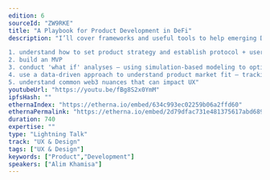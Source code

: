 ```yaml
---
edition: 6
sourceId: "ZW9RKE"
title: "A Playbook for Product Development in DeFi"
description: "I’ll cover frameworks and useful tools to help emerging DeFi product development teams:

1. understand how to set product strategy and establish protocol + user-level goals
2. build an MVP
3. conduct 'what if' analyses – using simulation-based modeling to optimize incentives
4. use a data-driven approach to understand product market fit – tracking the right on/off-chain metrics to identify growth levers
5. understand common web3 nuances that can impact UX"
youtubeUrl: "https://youtu.be/fBg8S2x0YmM"
ipfsHash: ""
ethernaIndex: "https://etherna.io/embed/634c993ec02259b06a2ffd60"
ethernaPermalink: "https://etherna.io/embed/2d79dfac731e481375617abd689eeb11f7806af8484879d4d9b64cab35294826"
duration: 740
expertise: ""
type: "Lightning Talk"
track: "UX & Design"
tags: ["UX & Design"]
keywords: ["Product","Development"]
speakers: ["Alim Khamisa"]
---
```

